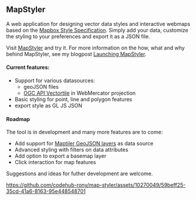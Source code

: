 ## MapStyler

A web application for designing vector data styles and interactive webmaps based on the [Mapbox Style Specification](https://docs.mapbox.com/mapbox-gl-js/style-spec/). Simply add your data, customize the styling to your preferences and export it as a JSON file. 

Visit [MapStyler](https://mapstyler.com) and try it. For more information on the how, what and why behind MapStyler, see my blogpost [Launching MapStyler](https://www.oneprojectatatime.nl/launching-mapstyler/).

#### Current features:
-  Support for various datasources:
    - geoJSON files
    - [OGC API Vectortile](https://github.com/opengeospatial/ogcapi-tiles) in WebMercator projection
-  Basic styling for point, line and polygon features
-  export style as GL JS JSON

#### Roadmap
The tool is in development and many more features are to come:
- Add support for [Maptiler GeoJSON layers](https://docs.maptiler.com/sdk-js/examples/geojson-polygon/) as data source
- Advanced styling with filters on data attributes
- Add option to export a basemap layer
- Click interaction for map features

Suggestions and ideas for futher development are welcome. 


https://github.com/codehub-rony/map-styler/assets/10270049/59beff25-35cd-41a6-8163-95e448548701

